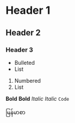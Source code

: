 # Header 1
## Header 2
### Header 3
- Bulleted
- List

1. Numbered
2. List

__Bold__
**Bold**
_Italic_
*Italic*
`Code`

မြန်မာစာ

